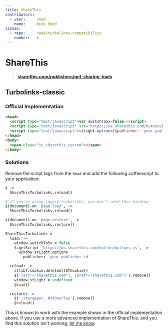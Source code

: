```yaml
---
title: ShareThis
contributors:
  - user:     reed
    name:     Nick Reed
issues:
  - repo:     reed/turbolinks-compatibility
    number:   4
---
```


# ShareThis

> **[sharethis.com/publishers/get-sharing-tools](http://sharethis.com/publishers/get-sharing-tools)**

## Turbolinks-classic

### Official Implementation

```html
<head>
  <script type="text/javascript">var switchTo5x=false;</script>
  <script type="text/javascript" src="https://ws.sharethis.com/button/button.js"></script>
  <script type="text/javascript">stLight.options({publisher: 'your-publisher-id'});</script>
</head>
<body>
  <span class="st_sharethis_custom"></span>
</body>
```

### Solutions

Remove the script tags from the `head` and add the following coffeescript to your application:

```coffeescript
$ ->
  ShareThisTurbolinks.reload()

# if you're using jquery.turbolinks, you don't need this binding  
$(document).on 'page:load', ->
  ShareThisTurbolinks.reload()

$(document).on 'page:restore', ->
  ShareThisTurbolinks.restore()

ShareThisTurbolinks =
  load: ->
    window.switchTo5x = false
    $.getScript 'https://ws.sharethis.com/button/buttons.js', ->
      window.stLight.options
        publisher: 'your-publisher-id'

  reload: ->
    stlib?.cookie.deleteAllSTCookie()
    $('[src*="sharethis.com"], [href*="sharethis.com"]').remove()
    window.stLight = undefined
    @load()

  restore: ->
    $('.stwrapper, #stOverlay').remove()
    @reload()
```

This is known to work with the example shown in the official implementation above.  If you use a more advanced implementation of ShareThis, and you find this solution isn't working, [let me know](https://github.com/reed/turbolinks-compatibility/issues).
